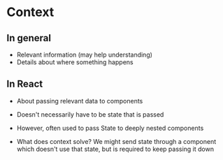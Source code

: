 # Context

## In general

-   Relevant information (may help understanding)
-   Details about where something happens

## In React

-   About passing relevant data to components
-   Doesn't necessarily have to be state that is passed
-   However, often used to pass State to deeply nested components

-   What does context solve? We might send state through a component which doesn't use that state, but is required to keep passing it down

